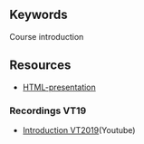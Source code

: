 ## Keywords
Course introduction

## Resources
- [HTML-presentation](https://rawgit.com/1dv023/syllabus/master/lectures/00/index.html#/)

### Recordings VT19
- [Introduction VT2019](https://youtu.be/ZL0eT9bnmV4)(Youtube)

